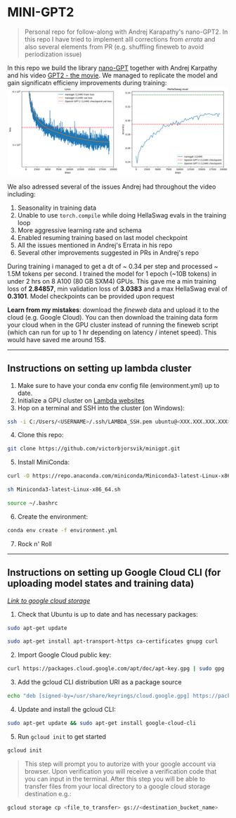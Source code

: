 # MINI-GPT2
> Personal repo for follow-along with Andrej Karapathy's nano-GPT2. In this repo I have tried to implement alll corrections from *errata* and also several elements from PR (e.g. shuffling fineweb to avoid periodization issue)

In this repo we build the library [nano-GPT](https://github.com/karpathy/build-nanogpt/tree/master) together with Andrej Karpathy and his video [GPT2 - the movie](https://www.youtube.com/watch?v=l8pRSuU81PU). We managed to replicate the model and gain significatn efficieny improvements during training:
![alt text](eval.png)

We also adressed several of the issues Andrej had throughout the video including:
1. Seasonality in training data
2. Unable to use `torch.compile` while doing HellaSwag evals in the training loop
3. More aggressive learning rate and schema
4. Enabled resuming training based on last model checkpoint
5. All the issues mentioned in Andrej's Errata in his repo
6. Several other improvements suggested in PRs in Andrej's repo

During training i managed to get a dt of ~ 0.34 per step and processed ~ 1.5M tokens per second. I trained the model for 1 epoch (~10B tokens) in under 2 hrs on 8 A100 (80 GB SXM4) GPUs. This gave me a min training loss of **2.84857**, min validation loss of **3.0383** and a max HellaSwag eval of **0.3101**. Model checkpoints can be provided upon request

**Learn from my mistakes**: download the *fineweb* data and upload it to the cloud (e.g. Google Cloud). You can then download the training data form your cloud when in the GPU cluster instead of running the fineweb script (which can run for up to 1 hr depending on latency / intenet speed). This would have saved me around 15$.


---
## Instructions on setting up lambda cluster
1. Make sure to have your conda env config file (environment.yml) up to date.
2. Initialize a GPU cluster on [Lambda websites](https://cloud.lambdalabs.com/instances) 
3. Hop on a terminal and SSH into the cluster (on Windows):
```bash
ssh -i C:/Users/<USERNAME>/.ssh/LAMBDA_SSH.pem ubuntu@<XXX.XXX.XXX.XXX>
```
4. Clone this repo:
```bash
git clone https://github.com/victorbjorsvik/minigpt.git
```
5. Install MiniConda:
```bash
curl -O https://repo.anaconda.com/miniconda/Miniconda3-latest-Linux-x86_64.sh
```
```bash
sh Miniconda3-latest-Linux-x86_64.sh
```
```bash
source ~/.bashrc
```
6. Create the environment:
```bash
conda env create -f environment.yml
```
7. Rock n' Roll

---
## Instructions on setting up Google Cloud CLI (for uploading model states and training data)
[*Link to google cloud storage*](https://console.cloud.google.com/storage/browser)


1. Check that Ubuntu is up to date and has necessary packages:
```bash
sudo apt-get update
```
```bash
sudo apt-get install apt-transport-https ca-certificates gnupg curl
```
2. Import Google Cloud public key:
```bash
curl https://packages.cloud.google.com/apt/doc/apt-key.gpg | sudo gpg --dearmor -o /usr/share/keyrings/cloud.google.gpg
```
3. Add the gcloud CLI distribution URI as a package source
```bash
echo "deb [signed-by=/usr/share/keyrings/cloud.google.gpg] https://packages.cloud.google.com/apt cloud-sdk main" | sudo tee -a /etc/apt/sources.list.d/google-cloud-sdk.list
```
4. Update and install the gcloud CLI:
```bash
sudo apt-get update && sudo apt-get install google-cloud-cli
```
5. Run `gcloud init` to get started
```bash
gcloud init
```
> This step will prompt you to autorize with your google account via browser. Upon verification you will receive a verification code that you can input in the terminal. After this step you will be able to transfer files from your local directory to a google cloud storage destination e.g.:
 ```bash
gcloud storage cp <file_to_transfer> gs://<destination_bucket_name>
```
